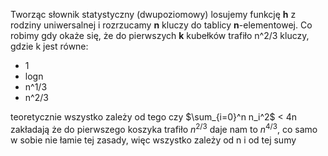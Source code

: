 Tworząc słownik statystyczny (dwupoziomowy) losujemy funkcję **h** z rodziny uniwersalnej i rozrzucamy **n** kluczy do tablicy **n**-elementowej. Co robimy gdy okaże się, że do pierwszych **k** kubełków trafiło n^2/3 kluczy, gdzie k jest równe:
- 1
- logn
- n^1/3
- n^2/3

teoretycznie wszystko zależy od tego czy $\sum_{i=0}^n n_i^2$ < 4n zakładają że do pierwszego koszyka trafiło $n^{2/3}$ daje nam to $n^{4/3}$, co samo w sobie nie łamie tej zasady, więc wszystko zależy od n i od tej sumy
